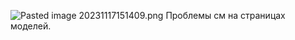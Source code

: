 ![Pasted image 20231117151409.png](..\..\img\Pasted%20image%2020231117151409.png)
Проблемы см на страницах моделей.

